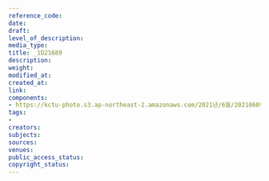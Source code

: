 ```yaml
---
reference_code: 
date: 
draft: 
level_of_description: 
media_type: 
title: _1D21689
description: 
weight: 
modified_at: 
created_at: 
link: 
components:
- https://kctu-photo.s3.ap-northeast-2.amazonaws.com/2021년/6월/20210609_산재사망+노동자+추모분향소+및+농성장+설치/_1D21689.jpg
tags:
- 
creators: 
subjects: 
sources: 
venues: 
public_access_status: 
copyright_status: 
---
```

